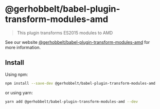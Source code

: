 # @gerhobbelt/babel-plugin-transform-modules-amd

> This plugin transforms ES2015 modules to AMD

See our website [@gerhobbelt/babel-plugin-transform-modules-amd](https://babeljs.io/docs/en/next/babel-plugin-transform-modules-amd.html) for more information.

## Install

Using npm:

```sh
npm install --save-dev @gerhobbelt/babel-plugin-transform-modules-amd
```

or using yarn:

```sh
yarn add @gerhobbelt/babel-plugin-transform-modules-amd --dev
```
